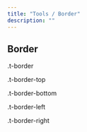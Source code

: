```yaml
---
title: "Tools / Border"
description: ""
---
```

<div class="Container">
  <h2>Border</h2>

  <p class="t-border">.t-border</p>
  <p class="t-border-top">.t-border-top</p>
  <p class="t-border-bottom">.t-border-bottom</p>
  <p class="t-border-left">.t-border-left</p>
  <p class="t-border-right">.t-border-right</p>




</div>

